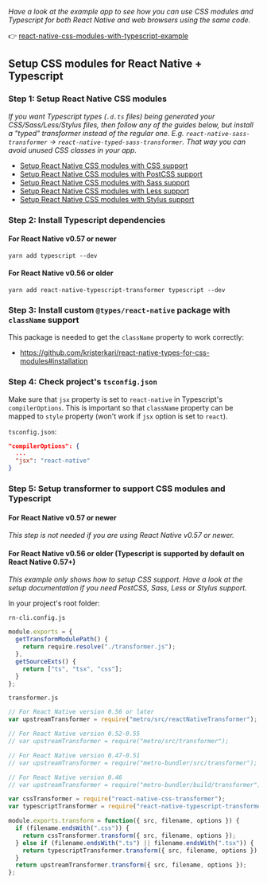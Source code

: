 _Have a look at the example app to see how you can use CSS modules and Typescript for both React Native and web browsers using the same code._

:point_right: [react-native-css-modules-with-typescript-example](https://github.com/kristerkari/react-native-css-modules-with-typescript-example)

## Setup CSS modules for React Native + Typescript

### Step 1: Setup React Native CSS modules

_If you want Typescript types (`.d.ts` files) being generated your CSS/Sass/Less/Stylus files, then follow any of the guides below, but install a "typed" transformer instead of the regular one. E.g. `react-native-sass-transformer` -> `react-native-typed-sass-transformer`. That way you can avoid unused CSS classes in your app._

- [Setup React Native CSS modules with CSS support](setup-css.md)
- [Setup React Native CSS modules with PostCSS support](setup-postcss.md)
- [Setup React Native CSS modules with Sass support](setup-sass.md)
- [Setup React Native CSS modules with Less support](setup-less.md)
- [Setup React Native CSS modules with Stylus support](setup-stylus.md)

### Step 2: Install Typescript dependencies

#### For React Native v0.57 or newer

```
yarn add typescript --dev
```

#### For React Native v0.56 or older

```
yarn add react-native-typescript-transformer typescript --dev
```

### Step 3: Install custom `@types/react-native` package with `className` support

This package is needed to get the `className` property to work correctly:

- https://github.com/kristerkari/react-native-types-for-css-modules#installation

### Step 4: Check project's `tsconfig.json`

Make sure that `jsx` property is set to `react-native` in Typescript's `compilerOptions`. This is important so that `className` property can be mapped to `style` property (won't work if `jsx` option is set to `react`).

`tsconfig.json`:

```json
"compilerOptions": {
  ...
  "jsx": "react-native"
}
```

### Step 5: Setup transformer to support CSS modules and Typescript

#### For React Native v0.57 or newer

_This step is not needed if you are using React Native v0.57 or newer._

#### For React Native v0.56 or older (Typescript is supported by default on React Native 0.57+)

_This example only shows how to setup CSS support. Have a look at the setup documentation if you need PostCSS, Sass, Less or Stylus support._

In your project's root folder:

`rn-cli.config.js`

```js
module.exports = {
  getTransformModulePath() {
    return require.resolve("./transformer.js");
  },
  getSourceExts() {
    return ["ts", "tsx", "css"];
  }
};
```

`transformer.js`

```js
// For React Native version 0.56 or later
var upstreamTransformer = require("metro/src/reactNativeTransformer");

// For React Native version 0.52-0.55
// var upstreamTransformer = require("metro/src/transformer");

// For React Native version 0.47-0.51
// var upstreamTransformer = require("metro-bundler/src/transformer");

// For React Native version 0.46
// var upstreamTransformer = require("metro-bundler/build/transformer");

var cssTransformer = require("react-native-css-transformer");
var typescriptTransformer = require("react-native-typescript-transformer");

module.exports.transform = function({ src, filename, options }) {
  if (filename.endsWith(".css")) {
    return cssTransformer.transform({ src, filename, options });
  } else if (filename.endsWith(".ts") || filename.endsWith(".tsx")) {
    return typescriptTransformer.transform({ src, filename, options });
  }
  return upstreamTransformer.transform({ src, filename, options });
};
```
